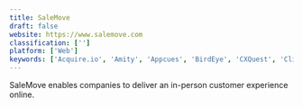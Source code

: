```yaml
---
title: SaleMove
draft: false 
website: https://www.salemove.com
classification: ['']
platform: ['Web']
keywords: ['Acquire.io', 'Amity', 'Appcues', 'BirdEye', 'CXQuest', 'Cliengo', 'CloudCherry', 'ConnectWise Control', 'Glance', 'LiveChat', 'LiveLOOK', 'REVE Chat', 'RescueAssist', 'Samesurf', 'ServiceDock', 'Surfly', 'SwipedOn', 'Totango', 'Unblu', 'Upscope Screen Sharing for Intercom', 'tawk.to']
---
```

SaleMove enables companies to deliver an in-person customer experience online.